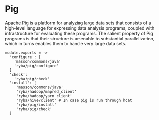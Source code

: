 
# Pig

[Apache Pig](https://pig.apache.org/) is a platform for analyzing large data sets that consists of a
high-level language for expressing data analysis programs, coupled with
infrastructure for evaluating these programs. The salient property of Pig
programs is that their structure is amenable to substantial parallelization,
which in turns enables them to handle very large data sets.

    module.exports = ->
      'configure': [
        'masson/commons/java'
        'ryba/pig/configure'
      ]
      'check':
        'ryba/pig/check'
      'install': [
         'masson/commons/java'
         'ryba/hadoop/mapred_client'
         'ryba/hadoop/yarn_client'
         'ryba/hive/client' # In case pig is run through hcat
         'ryba/pig/install'
         'ryba/pig/check'
      ]

